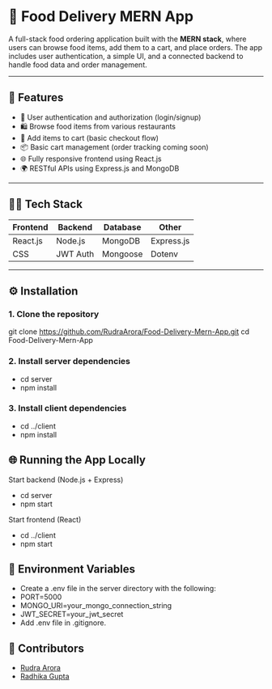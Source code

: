 # 🍔 Food Delivery MERN App

A full-stack food ordering application built with the **MERN stack**, where users can browse food items, add them to a cart, and place orders. The app includes user authentication, a simple UI, and a connected backend to handle food data and order management.

---

## 🚀 Features

- 🔐 User authentication and authorization (login/signup)
- 🛍️ Browse food items from various restaurants
- 🛒 Add items to cart (basic checkout flow)
- 📦 Basic cart management (order tracking coming soon)
- 🌐 Fully responsive frontend using React.js
- 🌍 RESTful APIs using Express.js and MongoDB

---

## 🧑‍💻 Tech Stack

| Frontend | Backend | Database | Other |
|---------|--------|----------|--------|
| React.js | Node.js | MongoDB | Express.js |
| CSS   | JWT Auth | Mongoose | Dotenv |

---

## ⚙️ Installation

### 1. Clone the repository

git clone https://github.com/RudraArora/Food-Delivery-Mern-App.git
cd Food-Delivery-Mern-App

### 2. Install server dependencies
 - cd server
 - npm install

### 3. Install client dependencies
 - cd ../client
 - npm install

## 🌐 Running the App Locally
Start backend (Node.js + Express)
 - cd server
 - npm start

Start frontend (React)
 - cd ../client
 - npm start

## 🔑 Environment Variables
 - Create a .env file in the server directory with the following:
 - PORT=5000
 - MONGO_URI=your_mongo_connection_string
 - JWT_SECRET=your_jwt_secret
 - Add .env file in .gitignore.

## 👥 Contributors
 - [Rudra Arora](https://github.com/RudraArora)
 - [Radhika Gupta](https://github.com/GuptaRadhikaa)  
